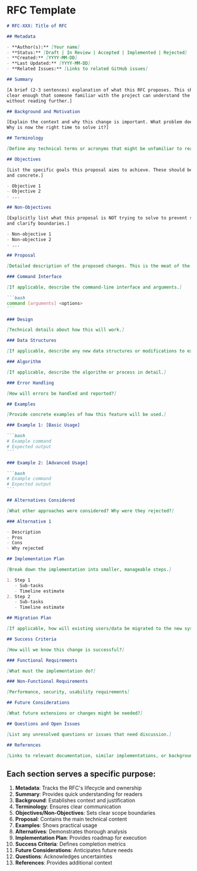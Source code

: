 # RFC Template

````markdown
# RFC-XXX: Title of RFC

## Metadata

- **Author(s):** [Your name]
- **Status:** [Draft | In Review | Accepted | Implemented | Rejected]
- **Created:** [YYYY-MM-DD]
- **Last Updated:** [YYYY-MM-DD]
- **Related Issues:** [Links to related GitHub issues]

## Summary

[A brief (2-3 sentences) explanation of what this RFC proposes. This should be
clear enough that someone familiar with the project can understand the core idea
without reading further.]

## Background and Motivation

[Explain the context and why this change is important. What problem does it solve?
Why is now the right time to solve it?]

## Terminology

[Define any technical terms or acronyms that might be unfamiliar to readers.]

## Objectives

[List the specific goals this proposal aims to achieve. These should be measurable
and concrete.]

- Objective 1
- Objective 2
- ...

## Non-Objectives

[Explicitly list what this proposal is NOT trying to solve to prevent scope creep
and clarify boundaries.]

- Non-objective 1
- Non-objective 2
- ...

## Proposal

[Detailed description of the proposed changes. This is the meat of the RFC.]

### Command Interface

[If applicable, describe the command-line interface and arguments.]

```bash
command [arguments] <options>
```

### Design

[Technical details about how this will work.]

### Data Structures

[If applicable, describe any new data structures or modifications to existing ones.]

### Algorithm

[If applicable, describe the algorithm or process in detail.]

### Error Handling

[How will errors be handled and reported?]

## Examples

[Provide concrete examples of how this feature will be used.]

### Example 1: [Basic Usage]

```bash
# Example command
# Expected output
```

### Example 2: [Advanced Usage]

```bash
# Example command
# Expected output
```

## Alternatives Considered

[What other approaches were considered? Why were they rejected?]

### Alternative 1

- Description
- Pros
- Cons
- Why rejected

## Implementation Plan

[Break down the implementation into smaller, manageable steps.]

1. Step 1
   - Sub-tasks
   - Timeline estimate
2. Step 2
   - Sub-tasks
   - Timeline estimate

## Migration Plan

[If applicable, how will existing users/data be migrated to the new system?]

## Success Criteria

[How will we know this change is successful?]

### Functional Requirements

[What must the implementation do?]

### Non-Functional Requirements

[Performance, security, usability requirements]

## Future Considerations

[What future extensions or changes might be needed?]

## Questions and Open Issues

[List any unresolved questions or issues that need discussion.]

## References

[Links to relevant documentation, similar implementations, or background material.]
````

## Each section serves a specific purpose:

1. **Metadata**: Tracks the RFC's lifecycle and ownership
2. **Summary**: Provides quick understanding for readers
3. **Background**: Establishes context and justification
4. **Terminology**: Ensures clear communication
5. **Objectives/Non-Objectives**: Sets clear scope boundaries
6. **Proposal**: Contains the main technical content
7. **Examples**: Shows practical usage
8. **Alternatives**: Demonstrates thorough analysis
9. **Implementation Plan**: Provides roadmap for execution
10. **Success Criteria**: Defines completion metrics
11. **Future Considerations**: Anticipates future needs
12. **Questions**: Acknowledges uncertainties
13. **References**: Provides additional context
